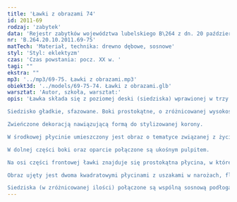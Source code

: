 ```yaml
---
title: 'Ławki z obrazami 74'
id: 2011-69
rodzaj: 'zabytek'
data: 'Rejestr zabytków województwa lubelskiego B\264 z dn. 20 października 2011 r.'
nr: 'B.264.20.10.2011.69-75'
matTech: 'Materiał, technika: drewno dębowe, sosnowe'
styl: 'Styl: eklektyzm'
czas: 'Czas powstania: pocz. XX w. '
tagi: ""
ekstra: ""
mp3: '../mp3/69-75. Ławki z obrazami.mp3'
obiekt3d: '../models/69-75-74. Ławki z obrazami.glb'
warsztat: 'Autor, szkoła, warsztat:'
opis: 'Ławka składa się z poziomej deski (siedziska) wprawionej w trzy pionowe deski (boki i noga środkowa) oraz oparcia. 

Siedzisko gładkie, sfazowane. Boki prostokątne, o zróżnicowanej wysokości i szerokości, zakończone profilowanym gzymsem, zdobione prostokątnymi płycinami z profilowanych listew, zamkniętymi trójbocznie, półkoliście i ostrołukowo. 

Zwieńczone dekoracją nawiązującą formą do stylizowanej korony. 

W środkowej płycinie umieszczony jest obraz o tematyce związanej z życiem św. Brygidy. 

W dolnej części boki oraz oparcie połączone są ukośnym pulpitem. 

Na osi części frontowej ławki znajduje się prostokątna płycina, w której umieszczony jest obraz o podobnej tematyce jak na bokach, flankowany toczonymi półtralkami o rozbudowanej formie. 

Obraz ujęty jest dwoma kwadratowymi płycinami z uszakami w narożach, flankowanymi tralkami o analogicznym kształcie. 

Siedziska (w zróżnicowanej ilości) połączone są wspólną sosnową podłogą.'
---
```





